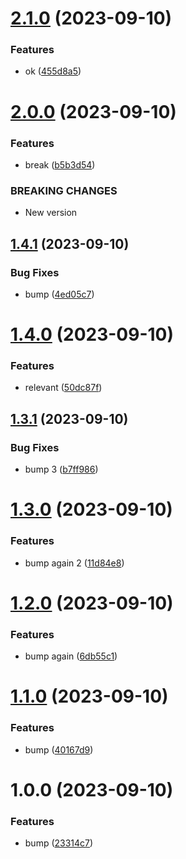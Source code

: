 # [2.1.0](https://github.com/josegoval/typescript-npm-templage-test/compare/v2.0.0...v2.1.0) (2023-09-10)


### Features

* ok ([455d8a5](https://github.com/josegoval/typescript-npm-templage-test/commit/455d8a544571c9c79d742bfb3504962c2cc10432))

# [2.0.0](https://github.com/josegoval/typescript-npm-templage-test/compare/v1.4.1...v2.0.0) (2023-09-10)


### Features

* break ([b5b3d54](https://github.com/josegoval/typescript-npm-templage-test/commit/b5b3d54c222b3c9fb2e21b2cf9b2d2529d039c0a))


### BREAKING CHANGES

* New version

## [1.4.1](https://github.com/josegoval/typescript-npm-templage-test/compare/v1.4.0...v1.4.1) (2023-09-10)


### Bug Fixes

* bump ([4ed05c7](https://github.com/josegoval/typescript-npm-templage-test/commit/4ed05c74ef5bacb1c610f802616b2bdc53aacb0b))

# [1.4.0](https://github.com/josegoval/typescript-npm-templage-test/compare/v1.3.1...v1.4.0) (2023-09-10)


### Features

* relevant ([50dc87f](https://github.com/josegoval/typescript-npm-templage-test/commit/50dc87f07d8bbf56c24c3403f5e7c3ac13bdcae7))

## [1.3.1](https://github.com/josegoval/typescript-npm-templage-test/compare/v1.3.0...v1.3.1) (2023-09-10)


### Bug Fixes

* bump 3 ([b7ff986](https://github.com/josegoval/typescript-npm-templage-test/commit/b7ff9868cbb681625f4f78dad4f4527c0ee199a6))

# [1.3.0](https://github.com/josegoval/typescript-npm-templage-test/compare/v1.2.0...v1.3.0) (2023-09-10)


### Features

* bump again 2 ([11d84e8](https://github.com/josegoval/typescript-npm-templage-test/commit/11d84e836f111fceebbd9cecab25ddc2ee2a3b94))

# [1.2.0](https://github.com/josegoval/typescript-npm-templage-test/compare/v1.1.0...v1.2.0) (2023-09-10)


### Features

* bump again ([6db55c1](https://github.com/josegoval/typescript-npm-templage-test/commit/6db55c1ad43fbec50a08db2cc67af24fbe456cd3))

# [1.1.0](https://github.com/josegoval/typescript-npm-templage-test/compare/v1.0.0...v1.1.0) (2023-09-10)


### Features

* bump ([40167d9](https://github.com/josegoval/typescript-npm-templage-test/commit/40167d9bcb3a2fff26c46698b27edd634b8b10b4))

# 1.0.0 (2023-09-10)


### Features

* bump ([23314c7](https://github.com/josegoval/typescript-npm-templage-test/commit/23314c769340a4515864a90ade6ec0905f1498f0))
